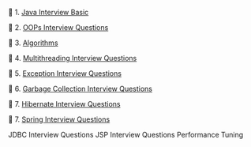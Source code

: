 :herb: 1. [Java Interview Basic](src/main/resources/static/pages/java/basic.md)

:herb: 2. [OOPs Interview Questions](src/main/resources/static/pages/java/oops.md)

:herb: 3. [Algorithms](src/main/resources/static/pages/algorithms/index-algorithms.md)

:herb: 4.
[Multithreading Interview Questions](src/main/resources/static/pages/java/multithreading.md)

:herb: 5. [Exception Interview Questions](src/main/resources/static/pages/java/exception.md)

:herb: 6. [Garbage Collection Interview Questions](src/main/resources/static/pages/java/gc.md)

:herb: 7. [Hibernate Interview Questions](src/main/resources/static/pages/hibernate/hibernate.md)

:herb: 7. [Spring Interview Questions](src/main/resources/static/pages/spring/spring.md)


JDBC Interview Questions
JSP Interview Questions
Performance Tuning





